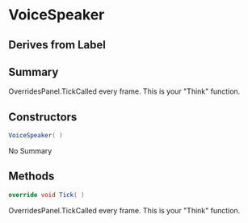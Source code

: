 # VoiceSpeaker

## Derives from Label

## Summary

OverridesPanel.TickCalled every frame. This is your "Think" function.
## Constructors

```c#
VoiceSpeaker( ) 
```
No Summary
## Methods

```c#
override void Tick( ) 
```
OverridesPanel.TickCalled every frame. This is your "Think" function.

